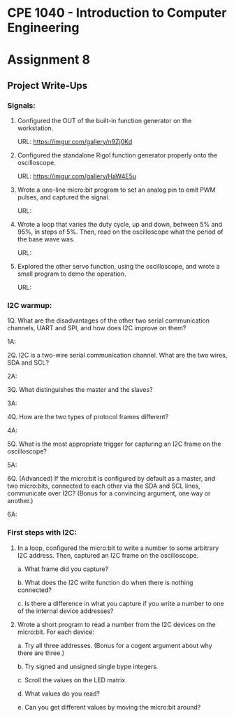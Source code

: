 # CPE 1040 - Introduction to Computer Engineering
# Assignment 8

## Project Write-Ups

### Signals: 
1. Configured the OUT of the built-in function generator on the workstation. 
   
   URL:  https://imgur.com/gallery/n9Zj0Kd

2. Configured the standalone Rigol function generator properly onto the oscilloscope. 
   
   URL: https://imgur.com/gallery/HaW4E5u
   
3. Wrote a one-line micro:bit program to set an analog pin to emit PWM pulses, and captured the signal. 
   
   URL:
   
4. Wrote a loop that varies the duty cycle, up and down, between 5% and 95%, in steps of 5%. Then, read on the oscilloscope what the period    of the base wave was. 
   
   URL:

5. Explored the other servo function, using the oscilloscope, and wrote a small program to demo the operation. 
   
   URL:
   
### I2C warmup:
1Q. What are the disadvantages of the other two serial communication channels, UART and SPI, and how does I2C improve on them?

1A:

2Q. I2C is a two-wire serial communication channel. What are the two wires, SDA and SCL?

2A:

3Q. What distinguishes the master and the slaves?

3A:

4Q. How are the two types of protocol frames different?

4A:

5Q. What is the most appropriate trigger for capturing an I2C frame on the oscilloscope?

5A:

6Q. (Advanced) If the micro:bit is configured by default as a master, and two micro:bits, connected to each other via the SDA and SCL lines, communicate over I2C? (Bonus for a convincing argument, one way or another.)

6A:

### First steps with I2C:
1. In a loop, configured the micro:bit to write a number to some arbitrary I2C address. Then, captured an I2C frame on the oscilloscope.
   
    a. What frame did you capture?
   
    b. What does the I2C write function do when there is nothing connected?
    
    c. Is there a difference in what you capture if you write a number to one of the internal device addresses? 
    
2. Wrote a short program to read a number from the I2C devices on the micro:bit. For each device:

    a. Try all three addresses. (Bonus for a cogent argument about why there are three.)
    
    b. Try signed and unsigned single bype integers.
    
    c. Scroll the values on the LED matrix.
    
    d. What values do you read?
    
    e. Can you get different values by moving the micro:bit around?
